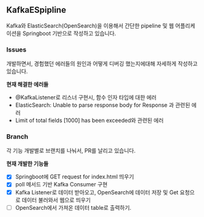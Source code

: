 ## KafkaESpipline

Kafka와 ElasticSearch(OpenSearch)을 이용해서 간단한 pipeline 및 웹 어플리케이션을 Springboot 기반으로 작성하고 있습니다.


### Issues

개발하면서, 경험했던 에러들의 원인과 어떻게 디버깅 했는지에대해 자세하게 작성하고 있습니다.

**현재 해결한 에러들**
- @KafkaListener로 리스너 구현시, 함수 인자 타입에 대한 에러
- ElasticSearch: Unable to parse response body for Response 과 관련된 에러
- Limit of total fields [1000] has been exceeded와 관련된 에러

### Branch

각 기능 개발별로 브랜치를 나눠서, PR를 날리고 있습니다.

**현재 개발한 기능들**

* [x] Springboot에 GET request for index.html 띄우기
* [x] poll 메서드 기반 Kafka Consumer 구현
* [x] Kafka Listener로 데이터 받아오고, OpenSearch에 데이터 저장 및 Get 요청으로 데이터 불러와서 웹으로 띄우기
* [ ] OpenSearch에서 가져온 데이터 table로 출력하기.